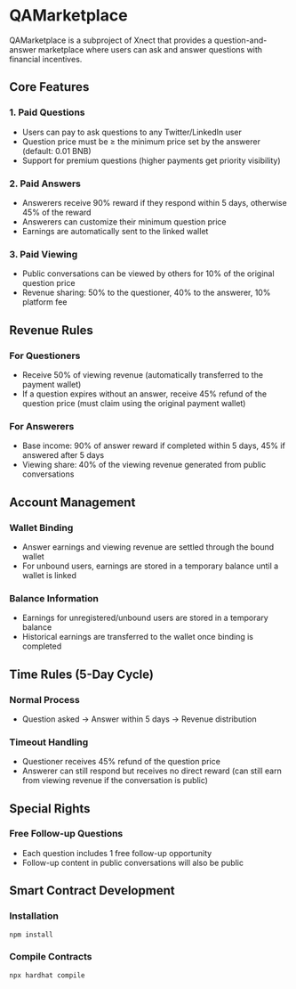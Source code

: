 # QAMarketplace

QAMarketplace is a subproject of Xnect that provides a question-and-answer marketplace where users can ask and answer questions with financial incentives.

## Core Features

### 1. Paid Questions

- Users can pay to ask questions to any Twitter/LinkedIn user
- Question price must be ≥ the minimum price set by the answerer (default: 0.01 BNB)
- Support for premium questions (higher payments get priority visibility)

### 2. Paid Answers

- Answerers receive 90% reward if they respond within 5 days, otherwise 45% of the reward
- Answerers can customize their minimum question price
- Earnings are automatically sent to the linked wallet

### 3. Paid Viewing

- Public conversations can be viewed by others for 10% of the original question price
- Revenue sharing: 50% to the questioner, 40% to the answerer, 10% platform fee

## Revenue Rules

### For Questioners

- Receive 50% of viewing revenue (automatically transferred to the payment wallet)
- If a question expires without an answer, receive 45% refund of the question price (must claim using the original payment wallet)

### For Answerers

- Base income: 90% of answer reward if completed within 5 days, 45% if answered after 5 days
- Viewing share: 40% of the viewing revenue generated from public conversations

## Account Management

### Wallet Binding

- Answer earnings and viewing revenue are settled through the bound wallet
- For unbound users, earnings are stored in a temporary balance until a wallet is linked

### Balance Information

- Earnings for unregistered/unbound users are stored in a temporary balance
- Historical earnings are transferred to the wallet once binding is completed

## Time Rules (5-Day Cycle)

### Normal Process

- Question asked → Answer within 5 days → Revenue distribution

### Timeout Handling

- Questioner receives 45% refund of the question price
- Answerer can still respond but receives no direct reward (can still earn from viewing revenue if the conversation is public)

## Special Rights

### Free Follow-up Questions

- Each question includes 1 free follow-up opportunity
- Follow-up content in public conversations will also be public

## Smart Contract Development

### Installation

```shell
npm install
```

### Compile Contracts

```shell
npx hardhat compile
```
